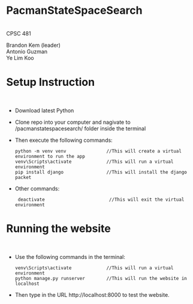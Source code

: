 # PacmanStateSpaceSearch
<br>
CPSC 481

Brandon Kem (leader)<br>
Antonio Guzman<br>
Ye Lim Koo<br>

# Setup Instruction
<br>

* Download latest Python

* Clone repo into your computer and nagivate to /pacmanstatespacesearch/ folder inside the terminal

* Then execute the following commands:
    ```
    python -m venv venv               //This will create a virtual environment to run the app
    venv\Scripts\activate             //This will run a virtual environment
    pip install django                //This will install the django packet
    ```
    
* Other commands:

    ```
     deactivate                        //This will exit the virtual environment
     ```

# Running the website
<br>

* Use the following commands in the terminal:

    ```
    venv\Scripts\activate             //This will run a virtual environment
    python manage.py runserver        //This will run the website in localhost
    ```
    
* Then type in the URL http://localhost:8000 to test the website.
